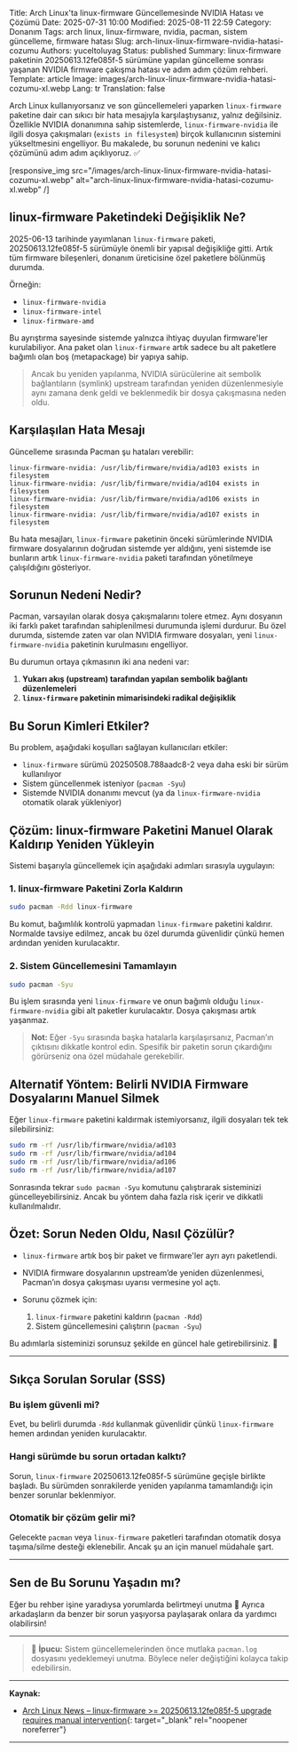 Title: Arch Linux'ta linux-firmware Güncellemesinde NVIDIA Hatası ve Çözümü
Date: 2025-07-31 10:00
Modified: 2025-08-11 22:59
Category: Donanım
Tags: arch linux, linux-firmware, nvidia, pacman, sistem güncelleme, firmware hatası
Slug: arch-linux-linux-firmware-nvidia-hatasi-cozumu
Authors: yuceltoluyag
Status: published
Summary: linux-firmware paketinin 20250613.12fe085f-5 sürümüne yapılan güncelleme sonrası yaşanan NVIDIA firmware çakışma hatası ve adım adım çözüm rehberi.
Template: article
Image: images/arch-linux-linux-firmware-nvidia-hatasi-cozumu-xl.webp
Lang: tr
Translation: false

Arch Linux kullanıyorsanız ve son güncellemeleri yaparken `linux-firmware` paketine dair can sıkıcı bir hata mesajıyla karşılaştıysanız, yalnız değilsiniz. Özellikle NVIDIA donanımına sahip sistemlerde, `linux-firmware-nvidia` ile ilgili dosya çakışmaları (`exists in filesystem`) birçok kullanıcının sistemini yükseltmesini engelliyor. Bu makalede, bu sorunun nedenini ve kalıcı çözümünü adım adım açıklıyoruz. ✅

[responsive_img src="/images/arch-linux-linux-firmware-nvidia-hatasi-cozumu-xl.webp" alt="arch-linux-linux-firmware-nvidia-hatasi-cozumu-xl.webp" /]

## linux-firmware Paketindeki Değişiklik Ne?

2025-06-13 tarihinde yayımlanan `linux-firmware` paketi, 20250613.12fe085f-5 sürümüyle önemli bir yapısal değişikliğe gitti. Artık tüm firmware bileşenleri, donanım üreticisine özel paketlere bölünmüş durumda.

Örneğin:

- `linux-firmware-nvidia`
- `linux-firmware-intel`
- `linux-firmware-amd`

Bu ayrıştırma sayesinde sistemde yalnızca ihtiyaç duyulan firmware'ler kurulabiliyor. Ana paket olan `linux-firmware` artık sadece bu alt paketlere bağımlı olan boş (metapackage) bir yapıya sahip.

> Ancak bu yeniden yapılanma, NVIDIA sürücülerine ait sembolik bağlantıların (symlink) upstream tarafından yeniden düzenlenmesiyle aynı zamana denk geldi ve beklenmedik bir dosya çakışmasına neden oldu.

## Karşılaşılan Hata Mesajı

Güncelleme sırasında Pacman şu hataları verebilir:

```
linux-firmware-nvidia: /usr/lib/firmware/nvidia/ad103 exists in filesystem
linux-firmware-nvidia: /usr/lib/firmware/nvidia/ad104 exists in filesystem
linux-firmware-nvidia: /usr/lib/firmware/nvidia/ad106 exists in filesystem
linux-firmware-nvidia: /usr/lib/firmware/nvidia/ad107 exists in filesystem
```

Bu hata mesajları, `linux-firmware` paketinin önceki sürümlerinde NVIDIA firmware dosyalarının doğrudan sistemde yer aldığını, yeni sistemde ise bunların artık `linux-firmware-nvidia` paketi tarafından yönetilmeye çalışıldığını gösteriyor.

## Sorunun Nedeni Nedir?

Pacman, varsayılan olarak dosya çakışmalarını tolere etmez. Aynı dosyanın iki farklı paket tarafından sahiplenilmesi durumunda işlemi durdurur. Bu özel durumda, sistemde zaten var olan NVIDIA firmware dosyaları, yeni `linux-firmware-nvidia` paketinin kurulmasını engelliyor.

Bu durumun ortaya çıkmasının iki ana nedeni var:

1. **Yukarı akış (upstream) tarafından yapılan sembolik bağlantı düzenlemeleri**
2. **`linux-firmware` paketinin mimarisindeki radikal değişiklik**

## Bu Sorun Kimleri Etkiler?

Bu problem, aşağıdaki koşulları sağlayan kullanıcıları etkiler:

- `linux-firmware` sürümü 20250508.788aadc8-2 veya daha eski bir sürüm kullanılıyor
- Sistem güncellenmek isteniyor (`pacman -Syu`)
- Sistemde NVIDIA donanımı mevcut (ya da `linux-firmware-nvidia` otomatik olarak yükleniyor)

## Çözüm: linux-firmware Paketini Manuel Olarak Kaldırıp Yeniden Yükleyin

Sistemi başarıyla güncellemek için aşağıdaki adımları sırasıyla uygulayın:

### 1. linux-firmware Paketini Zorla Kaldırın

```bash
sudo pacman -Rdd linux-firmware
```

Bu komut, bağımlılık kontrolü yapmadan `linux-firmware` paketini kaldırır. Normalde tavsiye edilmez, ancak bu özel durumda güvenlidir çünkü hemen ardından yeniden kurulacaktır.

### 2. Sistem Güncellemesini Tamamlayın

```bash
sudo pacman -Syu
```

Bu işlem sırasında yeni `linux-firmware` ve onun bağımlı olduğu `linux-firmware-nvidia` gibi alt paketler kurulacaktır. Dosya çakışması artık yaşanmaz.

> **Not:** Eğer `-Syu` sırasında başka hatalarla karşılaşırsanız, Pacman’ın çıktısını dikkatle kontrol edin. Spesifik bir paketin sorun çıkardığını görürseniz ona özel müdahale gerekebilir.

## Alternatif Yöntem: Belirli NVIDIA Firmware Dosyalarını Manuel Silmek

Eğer `linux-firmware` paketini kaldırmak istemiyorsanız, ilgili dosyaları tek tek silebilirsiniz:

```bash
sudo rm -rf /usr/lib/firmware/nvidia/ad103
sudo rm -rf /usr/lib/firmware/nvidia/ad104
sudo rm -rf /usr/lib/firmware/nvidia/ad106
sudo rm -rf /usr/lib/firmware/nvidia/ad107
```

Sonrasında tekrar `sudo pacman -Syu` komutunu çalıştırarak sisteminizi güncelleyebilirsiniz. Ancak bu yöntem daha fazla risk içerir ve dikkatli kullanılmalıdır.

## Özet: Sorun Neden Oldu, Nasıl Çözülür?

- `linux-firmware` artık boş bir paket ve firmware'ler ayrı ayrı paketlendi.
- NVIDIA firmware dosyalarının upstream’de yeniden düzenlenmesi, Pacman’ın dosya çakışması uyarısı vermesine yol açtı.
- Sorunu çözmek için:

  1. `linux-firmware` paketini kaldırın (`pacman -Rdd`)
  2. Sistem güncellemesini çalıştırın (`pacman -Syu`)

Bu adımlarla sisteminizi sorunsuz şekilde en güncel hale getirebilirsiniz. 🎉

---

## Sıkça Sorulan Sorular (SSS)

### Bu işlem güvenli mi?

Evet, bu belirli durumda `-Rdd` kullanmak güvenlidir çünkü `linux-firmware` hemen ardından yeniden kurulacaktır.

### Hangi sürümde bu sorun ortadan kalktı?

Sorun, `linux-firmware` 20250613.12fe085f-5 sürümüne geçişle birlikte başladı. Bu sürümden sonrakilerde yeniden yapılanma tamamlandığı için benzer sorunlar beklenmiyor.

### Otomatik bir çözüm gelir mi?

Gelecekte `pacman` veya `linux-firmware` paketleri tarafından otomatik dosya taşıma/silme desteği eklenebilir. Ancak şu an için manuel müdahale şart.

---

## Sen de Bu Sorunu Yaşadın mı?

Eğer bu rehber işine yaradıysa yorumlarda belirtmeyi unutma 💬
Ayrıca arkadaşların da benzer bir sorun yaşıyorsa paylaşarak onlara da yardımcı olabilirsin!

---

> 📌 **İpucu:** Sistem güncellemelerinden önce mutlaka `pacman.log` dosyasını yedeklemeyi unutma. Böylece neler değiştiğini kolayca takip edebilirsin.

---

**Kaynak:**

- [Arch Linux News – linux-firmware >= 20250613.12fe085f-5 upgrade requires manual intervention](https://archlinux.org/news/linux-firmware-2025061312fe085f-5-upgrade-requires-manual-intervention/){: target="\_blank" rel="noopener noreferrer"}

---
